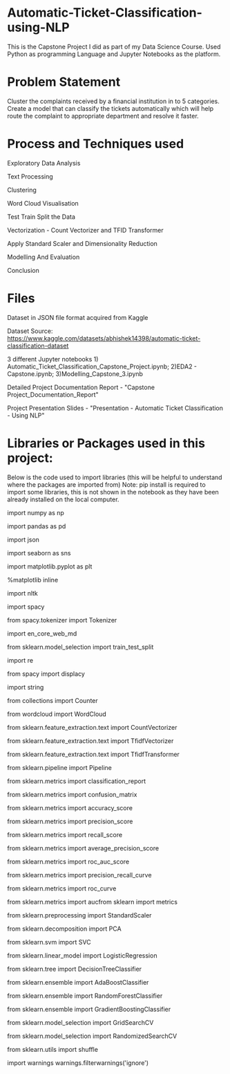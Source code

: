 # Automatic-Ticket-Classification-using-NLP
This is the Capstone Project I did as part of my Data Science Course. Used Python as programming Language and Jupyter Notebooks as the platform.

# Problem Statement
Cluster the complaints received by a financial institution in to 5 categories. Create a model that can classify the tickets automatically which will help route the complaint to appropriate department and resolve it faster.

# Process and Techniques used 
Exploratory Data Analysis

Text Processing

Clustering

Word Cloud Visualisation

Test Train Split the Data

Vectorization - Count Vectorizer and TFID Transformer

Apply Standard Scaler and Dimensionality Reduction

Modelling And Evaluation

Conclusion

# Files 
Dataset in JSON file format acquired from Kaggle

Dataset Source: https://www.kaggle.com/datasets/abhishek14398/automatic-ticket-classification-dataset

3 different Jupyter notebooks 1) Automatic_Ticket_Classification_Capstone_Project.ipynb; 2)EDA2 - Capstone.ipynb; 3)Modelling_Capstone_3.ipynb

Detailed Project Documentation Report - "Capstone Project_Documentation_Report"

Project Presentation Slides - "Presentation - Automatic Ticket Classification - Using NLP"


# Libraries or Packages used in this project:
Below is the code used to import libraries (this will be helpful to understand where the packages are imported from)
Note: pip install is required to import some libraries, this is not shown in the notebook as they have been already installed on the local computer.

import numpy as np

import pandas as pd

import json

import seaborn as sns

import matplotlib.pyplot as plt

%matplotlib inline

import nltk

import spacy

from spacy.tokenizer import Tokenizer

import en_core_web_md

from sklearn.model_selection import train_test_split

import re

from spacy import displacy

import string

from collections import Counter

from wordcloud import WordCloud

from sklearn.feature_extraction.text import CountVectorizer

from sklearn.feature_extraction.text import TfidfVectorizer

from sklearn.feature_extraction.text import TfidfTransformer

from sklearn.pipeline import Pipeline

from sklearn.metrics import classification_report

from sklearn.metrics import confusion_matrix

from sklearn.metrics import accuracy_score

from sklearn.metrics import precision_score

from sklearn.metrics import recall_score

from sklearn.metrics import average_precision_score

from sklearn.metrics import roc_auc_score

from sklearn.metrics import precision_recall_curve

from sklearn.metrics import roc_curve

from sklearn.metrics import aucfrom sklearn import metrics

from sklearn.preprocessing import StandardScaler

from sklearn.decomposition import PCA

from sklearn.svm import SVC

from sklearn.linear_model import LogisticRegression

from sklearn.tree import DecisionTreeClassifier

from sklearn.ensemble import AdaBoostClassifier

from sklearn.ensemble import RandomForestClassifier

from sklearn.ensemble import GradientBoostingClassifier

from sklearn.model_selection import GridSearchCV

from sklearn.model_selection import RandomizedSearchCV

from sklearn.utils import shuffle

import warnings
warnings.filterwarnings('ignore')

